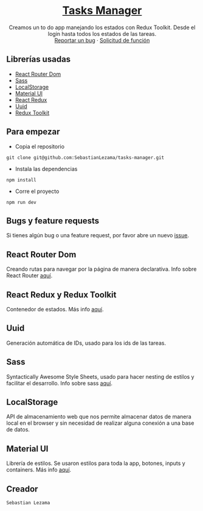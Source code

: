 <h1 align="center" ><a href="https://sal-task-manager.surge.sh">Tasks Manager</a></h1>

<p align="center">
  Creamos un to do app manejando los estados con Redux Toolkit. Desde el login hasta todos los estados de las tareas.
  <br>
  <a href="https://github.com/SebastianLezama/tasks-manager/issues/new?template=bug.md">Reportar un bug</a>
  ·
  <a href="https://github.com/SebastianLezama/tasks-manager/issues/new?template=feature.md&labels=feature">Solicitud de función</a>
</p>

## Librerías usadas

- [React Router Dom](#react-router-dom)
- [Sass](#sass)
- [LocalStorage](#LocalStorage)
- [Material UI](#material-ui)
- [React Redux](#react-redux-y-redux-toolkit)
- [Uuid](#Uuid)
- [Redux Toolkit](#react-redux-y-redux-toolkit)

## Para empezar

- Copia el repositorio

```text
git clone git@github.com:SebastianLezama/tasks-manager.git
```

- Instala las dependencias

```text
npm install
```

- Corre el proyecto

```text
npm run dev
```

## Bugs y feature requests

Si tienes algún bug o una feature request, por favor abre un nuevo [issue](https://github.com/SebastianLezama/tasks-manager/issues/new).

## React Router Dom

Creando rutas para navegar por la página de manera declarativa.
Info sobre React Router [aquí](https://reactrouter.com/).

## React Redux y Redux Toolkit

Contenedor de estados. Más info [aquí](https://redux.js.org/introduction/getting-started).

## Uuid

Generación automática de IDs, usado para los ids de las tareas.

## Sass

Syntactically Awesome Style Sheets, usado para hacer nesting de estilos y facilitar el desarrollo. Info sobre sass [aquí](https://sass-lang.com/).

## LocalStorage

API de almacenamiento web que nos permite almacenar datos de manera local en el browser y sin necesidad de realizar alguna conexión a una base de datos.

## Material UI

Librería de estilos. Se usaron estilos para toda la app, botones, inputs y containers. Más info [aquí](https://mui.com/).

## Creador

`Sebastian Lezama`
